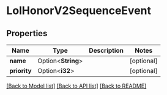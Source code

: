 # LolHonorV2SequenceEvent

## Properties

Name | Type | Description | Notes
------------ | ------------- | ------------- | -------------
**name** | Option<**String**> |  | [optional]
**priority** | Option<**i32**> |  | [optional]

[[Back to Model list]](../README.md#documentation-for-models) [[Back to API list]](../README.md#documentation-for-api-endpoints) [[Back to README]](../README.md)


